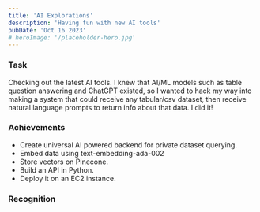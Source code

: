 ```yaml
---
title: 'AI Explorations'
description: 'Having fun with new AI tools'
pubDate: 'Oct 16 2023'
# heroImage: '/placeholder-hero.jpg'
---
```


### Task

Checking out the latest AI tools. I knew that AI/ML models such as table question answering and ChatGPT existed, so I wanted to hack my way into making a system that could receive any tabular/csv dataset, then receive natural language prompts to return info about that data. I did it! 

### Achievements

- Create universal AI powered backend for private dataset querying. 
- Embed data using text-embedding-ada-002
- Store vectors on Pinecone.
- Build an API in Python.
- Deploy it on an EC2 instance.

### Recognition

